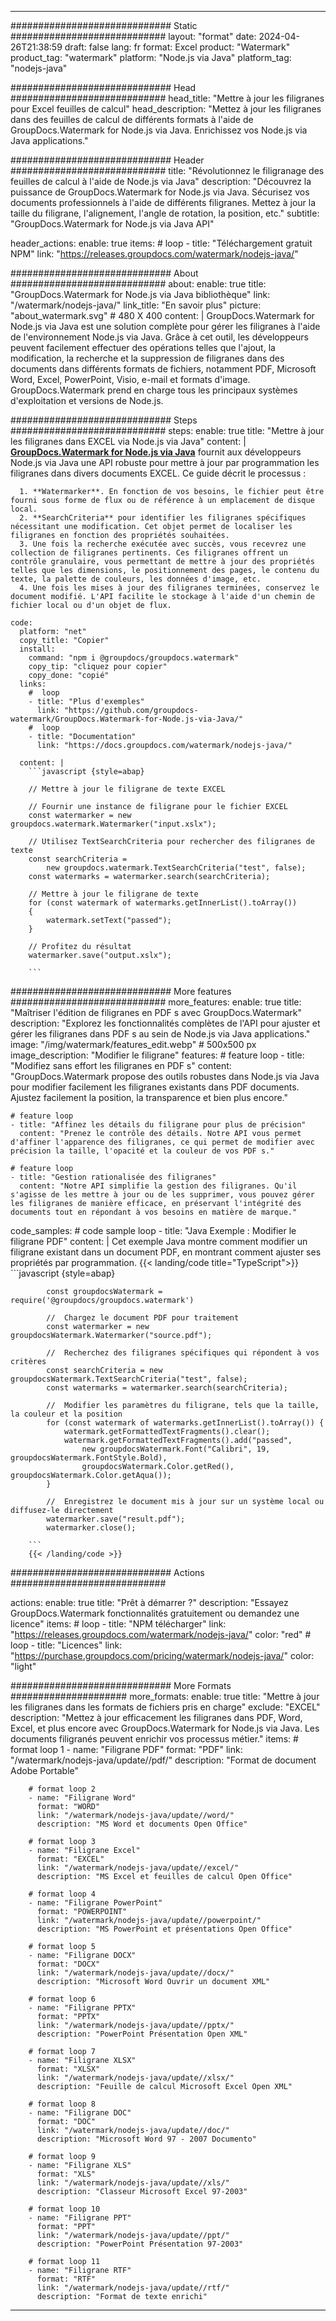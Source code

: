 
---
############################# Static ############################
layout: "format"
date:  2024-04-26T21:38:59
draft: false
lang: fr
format: Excel
product: "Watermark"
product_tag: "watermark"
platform: "Node.js via Java"
platform_tag: "nodejs-java"

############################# Head ############################
head_title: "Mettre à jour les filigranes pour Excel feuilles de calcul"
head_description: "Mettez à jour les filigranes dans des feuilles de calcul de différents formats à l'aide de GroupDocs.Watermark for Node.js via Java. Enrichissez vos Node.js via Java applications."

############################# Header ############################
title: "Révolutionnez le filigranage des feuilles de calcul à l'aide de Node.js via Java" 
description: "Découvrez la puissance de GroupDocs.Watermark for Node.js via Java. Sécurisez vos documents professionnels à l'aide de différents filigranes. Mettez à jour la taille du filigrane, l'alignement, l'angle de rotation, la position, etc."
subtitle: "GroupDocs.Watermark for Node.js via Java API" 

header_actions:
  enable: true
  items:
    #  loop
    - title: "Téléchargement gratuit NPM"
      link: "https://releases.groupdocs.com/watermark/nodejs-java/"
      
############################# About ############################
about:
    enable: true
    title: "GroupDocs.Watermark for Node.js via Java bibliothèque"
    link: "/watermark/nodejs-java/"
    link_title: "En savoir plus"
    picture: "about_watermark.svg" # 480 X 400
    content: |
       GroupDocs.Watermark for Node.js via Java est une solution complète pour gérer les filigranes à l'aide de l'environnement Node.js via Java. Grâce à cet outil, les développeurs peuvent facilement effectuer des opérations telles que l'ajout, la modification, la recherche et la suppression de filigranes dans des documents dans différents formats de fichiers, notamment PDF, Microsoft Word, Excel, PowerPoint, Visio, e-mail et formats d'image. GroupDocs.Watermark prend en charge tous les principaux systèmes d'exploitation et versions de Node.js.

############################# Steps ############################
steps:
    enable: true
    title: "Mettre à jour les filigranes dans EXCEL via Node.js via Java"
    content: |
      **[GroupDocs.Watermark for Node.js via Java](https://products.groupdocs.com/watermark/nodejs-java/)** fournit aux développeurs Node.js via Java une API robuste pour mettre à jour par programmation les filigranes dans divers documents EXCEL. Ce guide décrit le processus :
      
      1. **Watermarker**. En fonction de vos besoins, le fichier peut être fourni sous forme de flux ou de référence à un emplacement de disque local.
      2. **SearchCriteria** pour identifier les filigranes spécifiques nécessitant une modification. Cet objet permet de localiser les filigranes en fonction des propriétés souhaitées.
      3. Une fois la recherche exécutée avec succès, vous recevrez une collection de filigranes pertinents. Ces filigranes offrent un contrôle granulaire, vous permettant de mettre à jour des propriétés telles que les dimensions, le positionnement des pages, le contenu du texte, la palette de couleurs, les données d'image, etc.
      4. Une fois les mises à jour des filigranes terminées, conservez le document modifié. L'API facilite le stockage à l'aide d'un chemin de fichier local ou d'un objet de flux.
   
    code:
      platform: "net"
      copy_title: "Copier"
      install:
        command: "npm i @groupdocs/groupdocs.watermark"
        copy_tip: "cliquez pour copier"
        copy_done: "copié"
      links:
        #  loop
        - title: "Plus d'exemples"
          link: "https://github.com/groupdocs-watermark/GroupDocs.Watermark-for-Node.js-via-Java/"
        #  loop
        - title: "Documentation"
          link: "https://docs.groupdocs.com/watermark/nodejs-java/"
          
      content: |
        ```javascript {style=abap}

        // Mettre à jour le filigrane de texte EXCEL

        // Fournir une instance de filigrane pour le fichier EXCEL
        const watermarker = new groupdocs.watermark.Watermarker("input.xslx");

        // Utilisez TextSearchCriteria pour rechercher des filigranes de texte
        const searchCriteria = 
            new groupdocs.watermark.TextSearchCriteria("test", false);
        const watermarks = watermarker.search(searchCriteria);
        
        // Mettre à jour le filigrane de texte
        for (const watermark of watermarks.getInnerList().toArray())
        {
            watermark.setText("passed");
        }

        // Profitez du résultat
        watermarker.save("output.xslx");
        
        ```            

############################# More features ############################
more_features:
  enable: true
  title: "Maîtriser l'édition de filigranes en PDF s avec GroupDocs.Watermark"
  description: "Explorez les fonctionnalités complètes de l'API pour ajuster et gérer les filigranes dans PDF s au sein de Node.js via Java applications."
  image: "/img/watermark/features_edit.webp" # 500x500 px
  image_description: "Modifier le filigrane"
  features:
    # feature loop
    - title: "Modifiez sans effort les filigranes en PDF s"
      content: "GroupDocs.Watermark propose des outils robustes dans Node.js via Java pour modifier facilement les filigranes existants dans PDF documents. Ajustez facilement la position, la transparence et bien plus encore."

    # feature loop
    - title: "Affinez les détails du filigrane pour plus de précision"
      content: "Prenez le contrôle des détails. Notre API vous permet d'affiner l'apparence des filigranes, ce qui permet de modifier avec précision la taille, l'opacité et la couleur de vos PDF s."

    # feature loop
    - title: "Gestion rationalisée des filigranes"
      content: "Notre API simplifie la gestion des filigranes. Qu'il s'agisse de les mettre à jour ou de les supprimer, vous pouvez gérer les filigranes de manière efficace, en préservant l'intégrité des documents tout en répondant à vos besoins en matière de marque."
      
  code_samples:
    # code sample loop
    - title: "Java Exemple : Modifier le filigrane PDF"
      content: |
        Cet exemple Java montre comment modifier un filigrane existant dans un document PDF, en montrant comment ajuster ses propriétés par programmation.
        {{< landing/code title="TypeScript">}}
        ```javascript {style=abap}
        
            const groupdocsWatermark = require('@groupdocs/groupdocs.watermark')

            //  Chargez le document PDF pour traitement
            const watermarker = new groupdocsWatermark.Watermarker("source.pdf");

            //  Recherchez des filigranes spécifiques qui répondent à vos critères
            const searchCriteria = new groupdocsWatermark.TextSearchCriteria("test", false);
            const watermarks = watermarker.search(searchCriteria);
  
            //  Modifier les paramètres du filigrane, tels que la taille, la couleur et la position
            for (const watermark of watermarks.getInnerList().toArray()) {
                watermark.getFormattedTextFragments().clear();
                watermark.getFormattedTextFragments().add("passed", 
                    new groupdocsWatermark.Font("Calibri", 19, groupdocsWatermark.FontStyle.Bold), 
                    groupdocsWatermark.Color.getRed(), groupdocsWatermark.Color.getAqua());
            }

            //  Enregistrez le document mis à jour sur un système local ou diffusez-le directement
            watermarker.save("result.pdf");
            watermarker.close();

        ```
        {{< /landing/code >}}


############################# Actions ############################

actions:
  enable: true
  title: "Prêt à démarrer ?"
  description: "Essayez GroupDocs.Watermark fonctionnalités gratuitement ou demandez une licence"
  items:
    #  loop
    - title: "NPM télécharger"
      link: "https://releases.groupdocs.com/watermark/nodejs-java/"
      color: "red"
        #  loop
    - title: "Licences"
      link: "https://purchase.groupdocs.com/pricing/watermark/nodejs-java/"
      color: "light"


############################# More Formats #####################
more_formats:
    enable: true
    title: "Mettre à jour les filigranes dans les formats de fichiers pris en charge"
    exclude: "EXCEL"
    description: "Mettez à jour efficacement les filigranes dans PDF, Word, Excel, et plus encore avec GroupDocs.Watermark for Node.js via Java. Les documents filigranés peuvent enrichir vos processus métier."
    items: 
        # format loop 1
        - name: "Filigrane PDF"
          format: "PDF"
          link: "/watermark/nodejs-java/update//pdf/"
          description: "Format de document Adobe Portable"

        # format loop 2
        - name: "Filigrane Word"
          format: "WORD"
          link: "/watermark/nodejs-java/update//word/"
          description: "MS Word et documents Open Office"
          
        # format loop 3
        - name: "Filigrane Excel"
          format: "EXCEL"
          link: "/watermark/nodejs-java/update//excel/"
          description: "MS Excel et feuilles de calcul Open Office"

        # format loop 4
        - name: "Filigrane PowerPoint"
          format: "POWERPOINT"
          link: "/watermark/nodejs-java/update//powerpoint/"
          description: "MS PowerPoint et présentations Open Office"

        # format loop 5
        - name: "Filigrane DOCX"
          format: "DOCX"
          link: "/watermark/nodejs-java/update//docx/"
          description: "Microsoft Word Ouvrir un document XML"
          
        # format loop 6
        - name: "Filigrane PPTX"
          format: "PPTX"
          link: "/watermark/nodejs-java/update//pptx/"
          description: "PowerPoint Présentation Open XML"
          
        # format loop 7
        - name: "Filigrane XLSX"
          format: "XLSX"
          link: "/watermark/nodejs-java/update//xlsx/"
          description: "Feuille de calcul Microsoft Excel Open XML"

        # format loop 8
        - name: "Filigrane DOC"
          format: "DOC"
          link: "/watermark/nodejs-java/update//doc/"
          description: "Microsoft Word 97 - 2007 Documento"

        # format loop 9
        - name: "Filigrane XLS"
          format: "XLS"
          link: "/watermark/nodejs-java/update//xls/"
          description: "Classeur Microsoft Excel 97-2003"

        # format loop 10
        - name: "Filigrane PPT"
          format: "PPT"
          link: "/watermark/nodejs-java/update//ppt/"
          description: "PowerPoint Présentation 97-2003"

        # format loop 11
        - name: "Filigrane RTF"
          format: "RTF"
          link: "/watermark/nodejs-java/update//rtf/"
          description: "Format de texte enrichi"

---